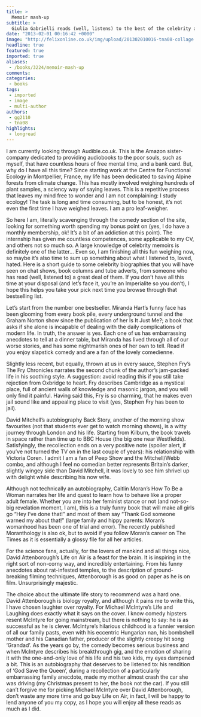 ```yaml
---
title: >
  Memoir mash-up
subtitle: >
  Giulia Gabrielli reads (well, listens) to the best of the celebrity autobiographys
date: "2013-02-01 00:16:42 +0000"
image: "http://felixonline.co.uk/img/upload/201302010016-tna08-collage.jpg"
headline: true
featured: true
imported: true
aliases:
 - /books/3224/memoir-mash-up
comments:
categories:
 - books
tags:
 - imported
 - image
 - multi-author
authors:
 - gg2110
 - tna08
highlights:
 - longread
---
```


I am currently looking through Audible.co.uk. This is the Amazon sister-company dedicated to providing audiobooks to the poor souls, such as myself, that have countless hours of free mental time, and a bank card. But, why do I have all this time? Since starting work at the Centre for Functional Ecology in Montpellier, France, my life has been dedicated to saving Alpine forests from climate change. This has mostly involved weighing hundreds of plant samples, a sciency way of saying leaves. This is a repetitive process that leaves my mind free to wonder and I am not complaining: I study ecology! The task is long and time consuming, but to be honest, it’s not even the first time I have weighed leaves. I am a pro leaf-weigher.

So here I am, literally scavenging through the comedy section of the site, looking for something worth spending my bonus point on (yes, I do have a monthly membership, ok! It’s a bit of an addiction at this point). The internship has given me countless competences, some applicable to my CV, and others not so much so. A large knowledge of celebrity memoirs is definitely one of the latter… Even so, I am finishing all this fun weighing now, so maybe it’s also time to sum up something about what I listened to, loved, hated. Here is a short guide to some celebrity biographies that you will have seen on chat shows, book columns and tube adverts, from someone who has read (well, listened to) a great deal of them. If you don’t have all this time at your disposal (and let’s face it, you’re an Imperialite so you don’t), I hope this helps you take your pick next time you browse through that bestselling list.

Let’s start from the number one bestseller. Miranda Hart’s funny face has been glooming from every book pile, every underground tunnel and the Graham Norton show since the publication of her Is It Just Me?; a book that asks if she alone is incapable of dealing with the daily complications of modern life. In truth, the answer is yes. Each one of us has embarrassing anecdotes to tell at a dinner table, but Miranda has lived through all of our worse stories, and has some nightmarish ones of her own to tell. Read if you enjoy slapstick comedy and are a fan of the lovely comedienne.

Slightly less recent, but equally, thrown at us in every sauce, Stephen Fry’s The Fry Chronicles narrates the second chunk of the author’s jam-packed life in his soothing style. A suggestion: avoid reading this if you still take rejection from Oxbridge to heart. Fry describes Cambridge as a mystical place, full of ancient walls of knowledge and masonic jargon, and you will only find it painful. Having said this, Fry is so charming, that he makes even jail sound like and appealing place to visit (yes, Stephen Fry has been to jail).

David Mitchell’s autobiography Back Story, another of the morning show favourites (not that students ever get to watch morning shows), is a witty journey through London and his life. Starting from Kilburn, the book travels in space rather than time up to BBC House (the big one near Westfields). Satisfyingly, the recollection ends on a very positive note (spoiler alert, if you’ve not turned the TV on in the last couple of years): his relationship with Victoria Coren. I admit I am a fan of Peep Show and the Mitchell/Webb combo, and although I feel no comedian better represents Britain’s darker, slightly wingey side than David Mitchell, it was lovely to see him shrivel up with delight while describing his now wife.

Although not technically an autobiography, Caitlin Moran’s How To Be a Woman narrates her life and quest to learn how to behave like a proper adult female. Whether you are into her feminist stance or not (and not-so-big revelation moment, I am), this is a truly funny book that will make all girls go “Hey I’ve done that!” and most of them say “Thank God someone warned my about that!” (large family and hippy parents: Moran’s womanhood has been one of trial and error). The recently published Moranthology is also ok, but to avoid if you follow Moran’s career on The Times as it is essentially a glossy file for all her articles.

For the science fans, actually, for the lovers of mankind and all things nice, David Attenborough’s Life on Air is a feast for the brain. It is inspiring in the right sort of non-corny way, and incredibly entertaining. From his funny anecdotes about rat-infested temples, to the description of ground-breaking filming techniques, Attenborough is as good on paper as he is on film. Unsurprisingly majestic.

The choice about the ultimate life story to recommend was a hard one. David Attenborough is biology royalty, and although it pains me to write this, I have chosen laughter over royalty. For Michael McIntyre’s Life and Laughing does exactly what it says on the cover. I know comedy hipsters resent McIntyre for going mainstream, but there is nothing to say: he is as successful as he is clever. McIntyre’s hilarious childhood is a funnier version of all our family pasts, even with his eccentric Hungarian nan, his bombshell mother and his Canadian father, producer of the slightly creepy hit song ‘Grandad’. As the years go by, the comedy becomes serious business and when McIntyre describes his breakthrough gig, and the emotion of sharing it with the one-and-only love of his life and his two kids, my eyes dampened a bit. This is an autobiography that deserves to be listened to: his rendition of ‘God Save the Queen’, during a recollection of a particularly embarrassing family anecdote, made my mother almost crash the car she was driving (my Christmas present to her, the book not the car). If you still can’t forgive me for picking Michael McIntyre over David Attenborough, don’t waste any more time and go buy Life on Air, in fact, I will be happy to lend anyone of you my copy, as I hope you will enjoy all these reads as much as I did.
